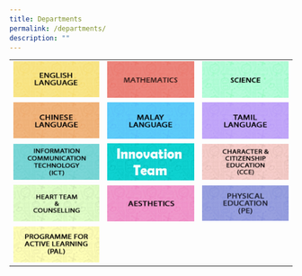```yaml
---
title: Departments
permalink: /departments/
description: ""
---
```

|   |   |   |
| -------- | -------- | -------- |
| [![English Language Department](/images/English%20Language%20Department.jpg)](https://sites.google.com/moe.edu.sg/ips-el-dept/home)    | [![Mathematics Department](/images/Mathematics%20Department.jpg)](https://sites.google.com/moe.edu.sg/mathematicsdept/home)   | [![Science Department](/images/Science%20Department.jpg)](https://sites.google.com/moe.edu.sg/sciencedept/home)   |
|[![Chinese Language Department](/images/Chinese%20Language%20Department.jpg)](https://sites.google.com/moe.edu.sg/chineselanguagedept/home)| [![Malay Language Department](/images/Malay%20Language%20Department.jpg)](https://sites.google.com/moe.edu.sg/malaylanguagedept/home)| [![Tamil Language Department](/images/Tamil%20Language%20Department.jpg)](https://sites.google.com/moe.edu.sg/tamil-language-dept/home)
|[![Information Communication Technology (ICT)](/images/Information%20Communication%20Technology%20(ICT).jpg)](https://sites.google.com/moe.edu.sg/ict-dept/home)|[![Innovation Team](/images/innovation%202023.jpg)](https://sites.google.com/moe.edu.sg/innovation-team/home)|[![Character &amp; Citizenship Education (CCE) Department](/images/Character%20&amp;%20Citizenship%20Education%20(CCE)%20Department.jpg)](https://sites.google.com/moe.edu.sg/ips-cce-dept/home)
|[![Heart Team &amp; Counselling Team](/images/Heart%20Team%20&amp;%20Counselling%20Team.jpg)](https://innovapri.moe.edu.sg/our-family/our-departments/heart-team-counselling/)|[![Aesthetics Department](/images/Aesthetics%20Department.jpg)](https://sites.google.com/moe.edu.sg/aesthetics-dept/home)|[![Physical Education (PE) Department](/images/Physical%20Education%20(PE)%20Department.jpg)](https://sites.google.com/moe.edu.sg/pedept/home)|
[![Programme for Active Learning (PAL)](/images/Programme%20for%20Active%20Learning%20(PAL).jpg)](https://sites.google.com/moe.edu.sg/aestheticsdept/home)||
